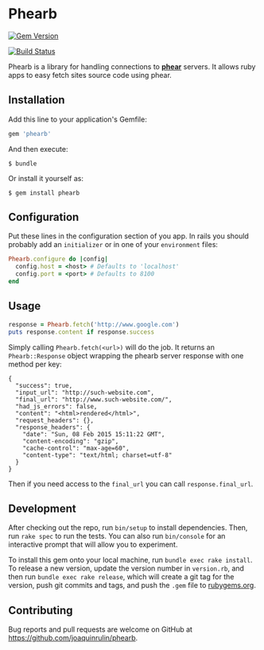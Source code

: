 # Phearb

[![Gem Version](https://badge.fury.io/rb/phearb.svg)](https://badge.fury.io/rb/phearb)

[![Build Status](https://travis-ci.org/joaquinrulin/phearb.svg?branch=master)](https://travis-ci.org/joaquinrulin/phearb)

Phearb is a library for handling connections to [**phear**](https://github.com/Tomtomgo/phearjs) servers. It allows ruby apps to easy fetch sites source code using phear.

## Installation

Add this line to your application's Gemfile:

```ruby
gem 'phearb'
```

And then execute:

    $ bundle

Or install it yourself as:

    $ gem install phearb

## Configuration

Put these lines in the configuration section of you app. In rails you should probably add an `initializer` or in one of your `environment` files:

```ruby
Phearb.configure do |config|
  config.host = <host> # Defaults to 'localhost'
  config.port = <port> # Defaults to 8100
end
```

## Usage
```ruby
response = Phearb.fetch('http://www.google.com')
puts response.content if response.success
```

Simply calling `Phearb.fetch(<url>)` will do the job. It returns an `Phearb::Response` object wrapping the phearb server response with one method per key:
```
{
  "success": true,
  "input_url": "http://such-website.com",
  "final_url": "http://www.such-website.com/",
  "had_js_errors": false,
  "content": "<html>rendered</html>",
  "request_headers": {},
  "response_headers": {
    "date": "Sun, 08 Feb 2015 15:11:22 GMT",
    "content-encoding": "gzip",
    "cache-control": "max-age=60",
    "content-type": "text/html; charset=utf-8"
  }
}
```

Then if you need access to the `final_url` you can call `response.final_url`.

## Development

After checking out the repo, run `bin/setup` to install dependencies. Then, run `rake spec` to run the tests. You can also run `bin/console` for an interactive prompt that will allow you to experiment.

To install this gem onto your local machine, run `bundle exec rake install`. To release a new version, update the version number in `version.rb`, and then run `bundle exec rake release`, which will create a git tag for the version, push git commits and tags, and push the `.gem` file to [rubygems.org](https://rubygems.org).

## Contributing

Bug reports and pull requests are welcome on GitHub at https://github.com/joaquinrulin/phearb.
